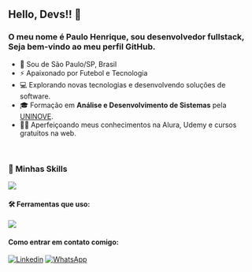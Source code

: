[//]: # (<img src="../../" alt="ilustração de um computador" min-width="400px" max-width="400px" width="400px" align="right">)

## Hello, Devs!! 👋
### O meu nome é <strong>Paulo Henrique</strong>, sou desenvolvedor fullstack, Seja bem-vindo ao meu perfil GitHub.

- 🔰 Sou de São Paulo/SP, Brasil
- ⚡ Apaixonado por Futebol e Tecnologia
- 💻 Explorando novas tecnologias e desenvolvendo soluções de software.
- 🎓 Formação em **Análise e Desenvolvimento de Sistemas** pela <a href="https://www.uninove.br">UNINOVE</a>.
- 👨‍💻 Aperfeiçoando meus conhecimentos na Alura, Udemy e cursos gratuitos na web.

<br>

### 🚀 Minhas Skills

<p align="left">
  <a href="https://skillicons.dev">
    <img src="https://skillicons.dev/icons?i=html,css,bootstrap,js,nodejs,typescript,vuejs,vite,vuetify,react,aws,mysql,postgresql"/>
  </a>
</p>

#### 🛠️ Ferramentas que uso:

<p align="left">
  <a href="https://skillicons.dev">
    <img src="https://skillicons.dev/icons?i=vscode,postman,git,github,webstorm,gitlab,codepen" />
  </a>
</p>

#### Como entrar em contato comigo:
[<img alt="Linkedin" src="https://img.shields.io/badge/-linkedin-%230077B5?style=for-the-badge&logo=linkedin&logoColor=white"/>](https://www.linkedin.com/in/paulo-henrique-developer/)
[<img alt="WhatsApp" src="https://img.shields.io/badge/-WhatsApp-25d366?style=for-the-badge&labelColor=25d366&logo=whatsapp&logoColor=white&link="/>](https://wa.me/5511911186854)

[//]: # (**#### Estatísticas:)

[//]: # ()
[//]: # (| ![]&#40;http://github-profile-summary-cards.vercel.app/api/cards/stats?username=Italo-Tech&theme=nord_dark&#41; | ![]&#40;http://github-profile-summary-cards.vercel.app/api/cards/repos-per-language?username=Italo-Tech&hide=Html&theme=nord_dark&#41; | ![]&#40;http://github-profile-summary-cards.vercel.app/api/cards/most-commit-language?username=Italo-Tech&theme=nord_dark&#41; |)

[//]: # (| :-: | :-: | :-: |)

[//]: # ()
[//]: # (| ![]&#40;http://github-profile-summary-cards.vercel.app/api/cards/profile-details?username=Italo-Tech&theme=nord_dark&#41; | ![]&#40;https://github-readme-streak-stats.herokuapp.com/?user=Italo-Tech&hide_border=true&date_format=M%20j%5B%2C%20Y%5D&background=2D3742&stroke=2D3742&ring=6bbbca&fire=6bbbca&currStreakNum=fff&sideNums=6bbbca&currStreakLabel=6bbbca&sideLabels=fff&dates=fff&#41; |)

[//]: # (| :-: | :-: |**)





